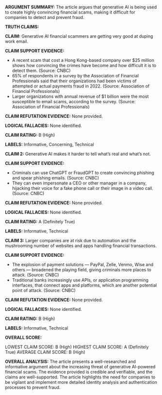 **ARGUMENT SUMMARY:** The article argues that generative AI is being used to create highly convincing financial scams, making it difficult for companies to detect and prevent fraud.

**TRUTH CLAIMS:**

**CLAIM:** Generative AI financial scammers are getting very good at duping work email.

**CLAIM SUPPORT EVIDENCE:**

* A recent scam that cost a Hong Kong-based company over $25 million shows how convincing the crimes have become and how difficult it is to detect them. (Source: CNBC)
* 65% of respondents in a survey by the Association of Financial Professionals said that their organizations had been victims of attempted or actual payments fraud in 2022. (Source: Association of Financial Professionals)
* Larger organizations with annual revenue of $1 billion were the most susceptible to email scams, according to the survey. (Source: Association of Financial Professionals)

**CLAIM REFUTATION EVIDENCE:** None provided.

**LOGICAL FALLACIES:** None identified.

**CLAIM RATING:** B (High)

**LABELS:** Informative, Concerning, Technical

**CLAIM 2:** Generative AI makes it harder to tell what’s real and what’s not.

**CLAIM SUPPORT EVIDENCE:**

* Criminals can use ChatGPT or FraudGPT to create convincing phishing and spear phishing emails. (Source: CNBC)
* They can even impersonate a CEO or other manager in a company, hijacking their voice for a fake phone call or their image in a video call. (Source: CNBC)

**CLAIM REFUTATION EVIDENCE:** None provided.

**LOGICAL FALLACIES:** None identified.

**CLAIM RATING:** A (Definitely True)

**LABELS:** Informative, Technical

**CLAIM 3:** Larger companies are at risk due to automation and the mushrooming number of websites and apps handling financial transactions.

**CLAIM SUPPORT EVIDENCE:**

* The explosion of payment solutions — PayPal, Zelle, Venmo, Wise and others — broadened the playing field, giving criminals more places to attack. (Source: CNBC)
* Traditional banks increasingly use APIs, or application programming interfaces, that connect apps and platforms, which are another potential point of attack. (Source: CNBC)

**CLAIM REFUTATION EVIDENCE:** None provided.

**LOGICAL FALLACIES:** None identified.

**CLAIM RATING:** B (High)

**LABELS:** Informative, Technical

**OVERALL SCORE:**

LOWEST CLAIM SCORE: B (High)
HIGHEST CLAIM SCORE: A (Definitely True)
AVERAGE CLAIM SCORE: B (High)

**OVERALL ANALYSIS:** The article presents a well-researched and informative argument about the increasing threat of generative AI-powered financial scams. The evidence provided is credible and verifiable, and the claims are well-supported. The article highlights the need for companies to be vigilant and implement more detailed identity analysis and authentication processes to prevent fraud.
